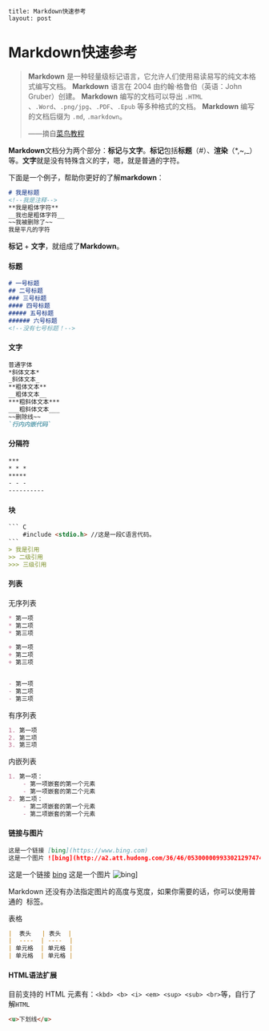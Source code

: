 ```text
title: Markdown快速参考
layout: post 
```

# Markdown快速参考

> **Markdown** 是一种轻量级标记语言，它允许人们使用易读易写的纯文本格式编写文档。
> **Markdown** 语言在 2004 由约翰·格鲁伯（英语：John Gruber）创建。
> **Markdown** 编写的文档可以导出 `.HTML` 、`.Word`、`.png/jpg`、`.PDF`、`.Epub` 等多种格式的文档。
> **Markdown** 编写的文档后缀为 `.md`, `.markdown`。
>
> ——摘自[菜鸟教程](https://www.runoob.com/markdown/md-tutorial.html)

**Markdown**文档分为两个部分：**标记**与**文字**。**标记**包括**标题**（\#）、**渲染**（\*,\~,\_）等。**文字**就是没有特殊含义的字，嗯，就是普通的字符。

下面是一个例子，帮助你更好的了解**markdown**：

```markdown
# 我是标题
<!--我是注释-->
**我是粗体字符**
__我也是粗体字符__
~~我被删除了~~
我是平凡的字符
```

**标记** + **文字**，就组成了**Markdown**。

#### 标题

```markdown
# 一号标题
## 二号标题
### 三号标题
#### 四号标题
##### 五号标题
###### 六号标题
<!--没有七号标题！-->
```

#### 文字

```markdown
普通字体
*斜体文本*
_斜体文本_
**粗体文本**
__粗体文本__
***粗斜体文本***
___粗斜体文本___
~~删除线~~
`行内内嵌代码`
```

#### 分隔符

```markdown
***
* * *
*****
- - -
----------
```

#### 块

```markdown
​``` C
	#include <stdio.h> //这是一段C语言代码。
​```
> 我是引用
>> 二级引用
>>> 三级引用

```

#### 列表

无序列表

```markdown
* 第一项
* 第二项
* 第三项

+ 第一项
+ 第二项
+ 第三项


- 第一项
- 第二项
- 第三项
```

有序列表

```markdown
1. 第一项
2. 第二项
3. 第三项
```

内嵌列表

```markdown
1. 第一项：
    - 第一项嵌套的第一个元素
    - 第一项嵌套的第二个元素
2. 第二项：
    - 第二项嵌套的第一个元素
    - 第二项嵌套的第一个元素
```

#### 链接与图片

```markdown
这是一个链接 [bing](https://www.bing.com)
这是一个图片 ![bing](http://a2.att.hudong.com/36/46/05300000993302129747461208128.jpg)]
```

这是一个链接 [bing](https://www.bing.com)
这是一个图片 ![bing](http://a2.att.hudong.com/36/46/05300000993302129747461208128.jpg)]

Markdown 还没有办法指定图片的高度与宽度，如果你需要的话，你可以使用普通的 <img> 标签。

表格

```markdown
|  表头   | 表头  |
|  ----  | ----  |
| 单元格  | 单元格 |
| 单元格  | 单元格 |
```

#### HTML语法扩展

目前支持的 HTML 元素有：`<kbd> <b> <i> <em> <sup> <sub> <br>`等，自行了解`HTML`

```markdown
<u>下划线</u>
```
